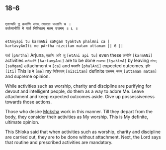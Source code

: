 ## 18-6


```shloka-sa

एतान्यपि तु कर्माणि संगम् त्यक्त्वा फलानि च ।
कर्तव्यानीति मे पार्थ निश्चितम् मतम् उत्तमम् ॥ ६ ॥

```
```shloka-sa-hk

etAnyapi tu karmANi saMgam tyaktvA phalAni ca |
kartavyAnIti me pArtha nizcitam matam uttamam || 6 ||

```
`पार्थ` `[pArtha]` Arjuna, `एतानि अपि तु` `[etAni api tu]` even these `कर्माणि` `[karmANi]` activities `कर्तव्यानि` `[kartavyAni]` are to be done `त्यक्त्वा` `[tyaktvA]` by leaving `संगम्` `[saMgam]` attachment `च` `[ca]` and `फलानि` `[phalAni]` expected outcomes. `इति` `[iti]` This is `मे` `[me]` my `निश्चितम्` `[nizcitam]` definite `उत्तमम् मतम्` `[uttamam matam]` and supreme opinion.

While activities such as worship, charity and discipline are purifying for devout and intelligent people, do them as a way to adore Me. Leave attachment and keep expected outcomes aside. Give up possessiveness towards those actions. 

Those who desire 
[Moksha](Moksha)
 work in this manner. Till they depart from the body, they consider their activities as My worship. This is My definite, ultimate opinion.

This Shloka said that when activities such as worship, charity and discipline are carried out, they are to be done without attachment. Next, the Lord says that routine and prescribed activities are mandatory.


